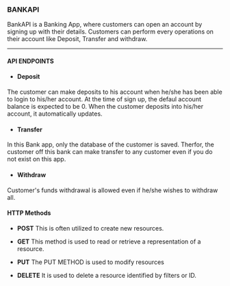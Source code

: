 ### BANKAPI

BankAPI is a Banking App, where customers can open an account by signing up with their details.
Customers can perform every operations on their account like Deposit, Transfer and withdraw.

- - -
#### API ENDPOINTS

- #### Deposit
The customer can make deposits to his account when he/she has been able to login to his/her account.
At the time of sign up, the defaul account balance is expected to be 0.
When the customer deposits into his/her account, it automatically updates.

- #### Transfer
In this Bank app, only the database of the customer is saved.
Therfor, the customer off this bank can make transfer to any customer even if you do not exist on this app.

- #### Withdraw
Customer's funds withdrawal is allowed even if he/she wishes to withdraw all.

#### HTTP Methods

- **POST**
This is often utilized to create new resources.

- **GET**
This method is used to read or retrieve a representation of a resource.

- **PUT**
The PUT METHOD is used to modify resources

-  **DELETE**
It is used to delete a resource identified by filters or ID.